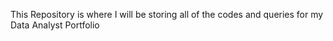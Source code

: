 This Repository is where I will be storing all of the codes and queries for my Data Analyst Portfolio
